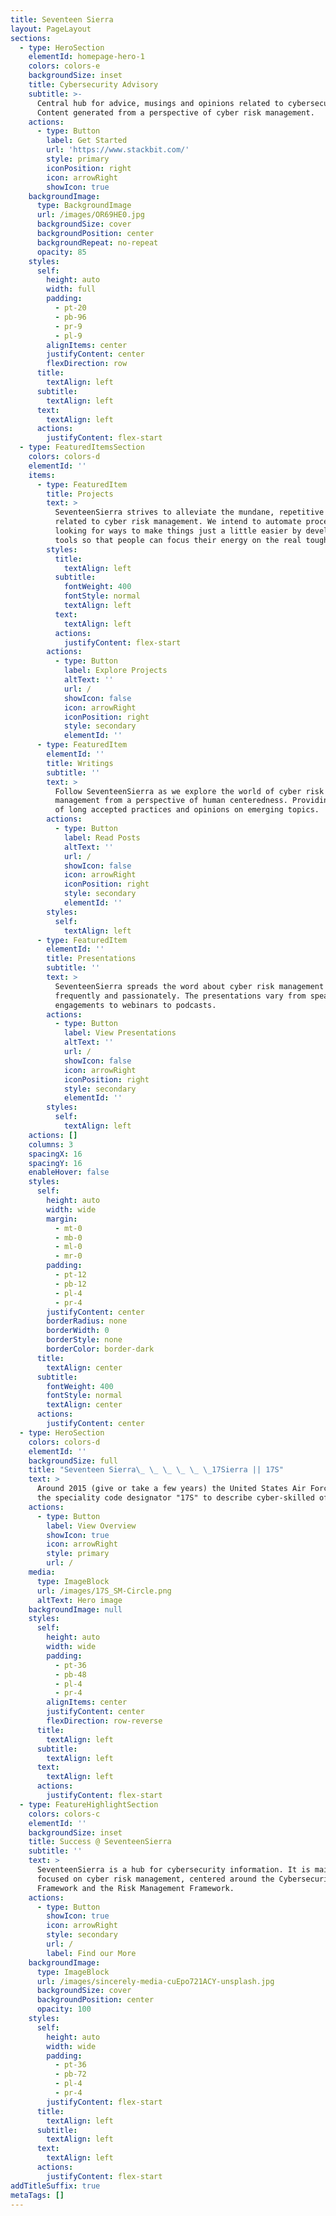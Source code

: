 ```yaml
---
title: Seventeen Sierra
layout: PageLayout
sections:
  - type: HeroSection
    elementId: homepage-hero-1
    colors: colors-e
    backgroundSize: inset
    title: Cybersecurity Advisory
    subtitle: >-
      Central hub for advice, musings and opinions related to cybersecurity.
      Content generated from a perspective of cyber risk management.
    actions:
      - type: Button
        label: Get Started
        url: 'https://www.stackbit.com/'
        style: primary
        iconPosition: right
        icon: arrowRight
        showIcon: true
    backgroundImage:
      type: BackgroundImage
      url: /images/OR69HE0.jpg
      backgroundSize: cover
      backgroundPosition: center
      backgroundRepeat: no-repeat
      opacity: 85
    styles:
      self:
        height: auto
        width: full
        padding:
          - pt-20
          - pb-96
          - pr-9
          - pl-9
        alignItems: center
        justifyContent: center
        flexDirection: row
      title:
        textAlign: left
      subtitle:
        textAlign: left
      text:
        textAlign: left
      actions:
        justifyContent: flex-start
  - type: FeaturedItemsSection
    colors: colors-d
    elementId: ''
    items:
      - type: FeaturedItem
        title: Projects
        text: >
          SeventeenSierra strives to alleviate the mundane, repetitive stuff
          related to cyber risk management. We intend to automate processes by
          looking for ways to make things just a little easier by developing
          tools so that people can focus their energy on the real tough stuff.
        styles:
          title:
            textAlign: left
          subtitle:
            fontWeight: 400
            fontStyle: normal
            textAlign: left
          text:
            textAlign: left
          actions:
            justifyContent: flex-start
        actions:
          - type: Button
            label: Explore Projects
            altText: ''
            url: /
            showIcon: false
            icon: arrowRight
            iconPosition: right
            style: secondary
            elementId: ''
      - type: FeaturedItem
        elementId: ''
        title: Writings
        subtitle: ''
        text: >
          Follow SeventeenSierra as we explore the world of cyber risk
          management from a perspective of human centeredness. Providing reviews
          of long accepted practices and opinions on emerging topics.
        actions:
          - type: Button
            label: Read Posts
            altText: ''
            url: /
            showIcon: false
            icon: arrowRight
            iconPosition: right
            style: secondary
            elementId: ''
        styles:
          self:
            textAlign: left
      - type: FeaturedItem
        elementId: ''
        title: Presentations
        subtitle: ''
        text: >
          SeventeenSierra spreads the word about cyber risk management
          frequently and passionately. The presentations vary from speaking
          engagements to webinars to podcasts.
        actions:
          - type: Button
            label: View Presentations
            altText: ''
            url: /
            showIcon: false
            icon: arrowRight
            iconPosition: right
            style: secondary
            elementId: ''
        styles:
          self:
            textAlign: left
    actions: []
    columns: 3
    spacingX: 16
    spacingY: 16
    enableHover: false
    styles:
      self:
        height: auto
        width: wide
        margin:
          - mt-0
          - mb-0
          - ml-0
          - mr-0
        padding:
          - pt-12
          - pb-12
          - pl-4
          - pr-4
        justifyContent: center
        borderRadius: none
        borderWidth: 0
        borderStyle: none
        borderColor: border-dark
      title:
        textAlign: center
      subtitle:
        fontWeight: 400
        fontStyle: normal
        textAlign: center
      actions:
        justifyContent: center
  - type: HeroSection
    colors: colors-d
    elementId: ''
    backgroundSize: full
    title: "Seventeen Sierra\_ \_ \_ \_ \_ \_17Sierra || 17S"
    text: >
      Around 2015 (give or take a few years) the United States Air Force used
      the speciality code designator "17S" to describe cyber-skilled officers.
    actions:
      - type: Button
        label: View Overview
        showIcon: true
        icon: arrowRight
        style: primary
        url: /
    media:
      type: ImageBlock
      url: /images/17S_SM-Circle.png
      altText: Hero image
    backgroundImage: null
    styles:
      self:
        height: auto
        width: wide
        padding:
          - pt-36
          - pb-48
          - pl-4
          - pr-4
        alignItems: center
        justifyContent: center
        flexDirection: row-reverse
      title:
        textAlign: left
      subtitle:
        textAlign: left
      text:
        textAlign: left
      actions:
        justifyContent: flex-start
  - type: FeatureHighlightSection
    colors: colors-c
    elementId: ''
    backgroundSize: inset
    title: Success @ SeventeenSierra
    subtitle: ''
    text: >
      SeventeenSierra is a hub for cybersecurity information. It is mainly
      focused on cyber risk management, centered around the Cybersecurity
      Framework and the Risk Management Framework.
    actions:
      - type: Button
        showIcon: true
        icon: arrowRight
        style: secondary
        url: /
        label: Find our More
    backgroundImage:
      type: ImageBlock
      url: /images/sincerely-media-cuEpo721ACY-unsplash.jpg
      backgroundSize: cover
      backgroundPosition: center
      opacity: 100
    styles:
      self:
        height: auto
        width: wide
        padding:
          - pt-36
          - pb-72
          - pl-4
          - pr-4
        justifyContent: flex-start
      title:
        textAlign: left
      subtitle:
        textAlign: left
      text:
        textAlign: left
      actions:
        justifyContent: flex-start
addTitleSuffix: true
metaTags: []
---
```

